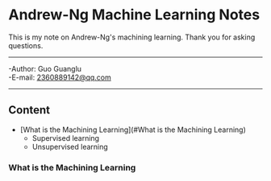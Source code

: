 # Andrew-Ng Machine Learning Notes
This is my note on Andrew-Ng's machining learning. Thank you for asking questions.

******************

-Author: Guo Guanglu  
-E-mail: 2360889142@qq.com

***
## Content
* [What is the Machining Learning](#What is the Machining Learning)  
	* Supervised learning  
	* Unsupervised learning    
### What is the Machining Learning

